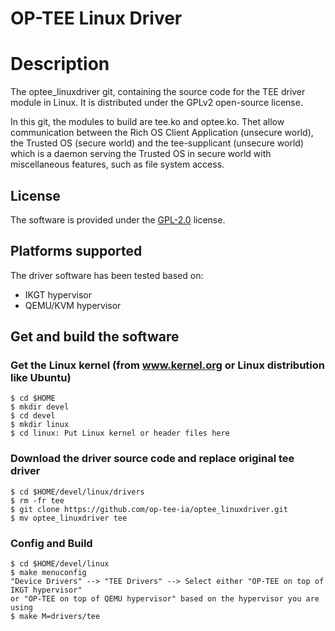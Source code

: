 # OP-TEE Linux Driver

# Description
The optee_linuxdriver git, containing the source code for the TEE driver 
module in Linux.
It is distributed under the GPLv2 open-source license.

In this git, the modules to build are tee.ko and optee.ko.
Thet allow communication between the Rich OS Client Application (unsecure
world), the Trusted OS (secure world) and the tee-supplicant (unsecure
world) which is a daemon serving the Trusted OS in secure world with
miscellaneous features, such as file system access.

## License
The software is provided under the
[GPL-2.0](http://opensource.org/licenses/GPL-2.0) license.

## Platforms supported
The driver software has been tested based on:

- IKGT hypervisor
- QEMU/KVM hypervisor

## Get and build the software

### Get the Linux kernel (from www.kernel.org or Linux distribution like Ubuntu)
	$ cd $HOME
	$ mkdir devel
	$ cd devel
	$ mkdir linux
	$ cd linux: Put Linux kernel or header files here

### Download the driver source code and replace original tee driver
	$ cd $HOME/devel/linux/drivers
	$ rm -fr tee
	$ git clone https://github.com/op-tee-ia/optee_linuxdriver.git
	$ mv optee_linuxdriver tee

### Config and Build
	$ cd $HOME/devel/linux
	$ make menuconfig
    "Device Drivers" --> "TEE Drivers" --> Select either "OP-TEE on top of IKGT hypervisor"
    or "OP-TEE on top of QEMU hypervisor" based on the hypervisor you are using
	$ make M=drivers/tee
